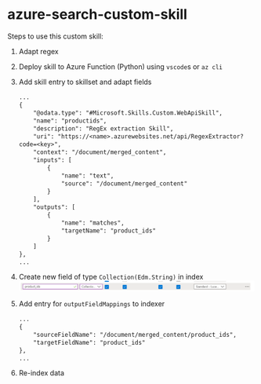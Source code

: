 # azure-search-custom-skill

Steps to use this custom skill:

1. Adapt regex
1. Deploy skill to Azure Function (Python) using `vscode`s or `az cli`
1. Add skill entry to skillset and adapt fields
    ```
    ...
    {
        "@odata.type": "#Microsoft.Skills.Custom.WebApiSkill",
        "name": "productids",
        "description": "RegEx extraction Skill",
        "uri": "https://<name>.azurewebsites.net/api/RegexExtractor?code=<key>",
        "context": "/document/merged_content",
        "inputs": [
            {
                "name": "text",
                "source": "/document/merged_content"
            }
        ],
        "outputs": [
            {
                "name": "matches",
                "targetName": "product_ids"
            }
        ]
    },
    ...
    ```
1. Create new field of type `Collection(Edm.String)` in index
    ![Add new field](media/new_field_in_index.png)
1. Add entry for `outputFieldMappings` to indexer
    ```
    ...
    {
        "sourceFieldName": "/document/merged_content/product_ids",
        "targetFieldName": "product_ids"
    },
    ...
    ```

1. Re-index data
